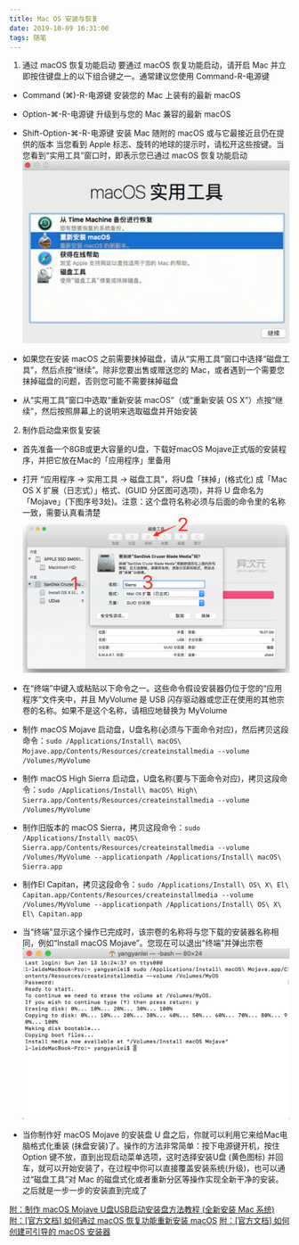```yaml
---
title: Mac OS 安装与恢复
date: 2019-10-09 16:31:00
tags: 随笔
---
```


1. 通过 macOS 恢复功能启动
要通过 macOS 恢复功能启动，请开启 Mac 并立即按住键盘上的以下组合键之一。通常建议您使用 Command-R-电源键
* Command (⌘)-R-电源键
安装您的 Mac 上装有的最新 macOS
* Option-⌘-R-电源键
升级到与您的 Mac 兼容的最新 macOS
* Shift-Option-⌘-R-电源键
安装 Mac 随附的 macOS 或与它最接近且仍在提供的版本
当您看到 Apple 标志、旋转的地球的提示时，请松开这些按键。当您看到“实用工具”窗口时，即表示您已通过 macOS 恢复功能启动
![](https://raw.githubusercontent.com/Gsl201600/PicGoImg/master/img/2019.10.09.01.png)

* 如果您在安装 macOS 之前需要抹掉磁盘，请从“实用工具”窗口中选择“磁盘工具”，然后点按“继续”。除非您要出售或赠送您的 Mac，或者遇到一个需要您抹掉磁盘的问题，否则您可能不需要抹掉磁盘
* 从“实用工具”窗口中选取“重新安装 macOS”（或“重新安装 OS X”）点按“继续”，然后按照屏幕上的说明来选取磁盘并开始安装

2. 制作启动盘来恢复安装
* 首先准备一个8GB或更大容量的U盘，下载好macOS Mojave正式版的安装程序，并把它放在Mac的「应用程序」里备用
* 打开 “应用程序 → 实用工具 → 磁盘工具”，将U盘「抹掉」(格式化) 成「Mac OS X 扩展（日志式）」格式、(GUID 分区图可选项)，并将 U 盘命名为「Mojave」(下图序号3处)。注意：这个盘符名称必须与后面的命令里的名称一致，需要认真看清楚
![](https://raw.githubusercontent.com/Gsl201600/PicGoImg/master/img/2019.10.09.02.png)

* 在“终端”中键入或粘贴以下命令之一。这些命令假设安装器仍位于您的“应用程序”文件夹中，并且 MyVolume 是 USB 闪存驱动器或您正在使用的其他宗卷的名称。如果不是这个名称，请相应地替换为 MyVolume
* 制作 macOS Mojave 启动盘，U盘名称(必须与下面命令对应)，然后拷贝这段命令：`sudo /Applications/Install\ macOS\ Mojave.app/Contents/Resources/createinstallmedia --volume /Volumes/MyVolume`
* 制作 macOS High Sierra 启动盘，U盘名称(要与下面命令对应)，拷贝这段命令：`sudo /Applications/Install\ macOS\ High\ Sierra.app/Contents/Resources/createinstallmedia --volume /Volumes/MyVolume`
* 制作旧版本的 macOS Sierra，拷贝这段命令：`sudo /Applications/Install\ macOS\ Sierra.app/Contents/Resources/createinstallmedia --volume /Volumes/MyVolume --applicationpath /Applications/Install\ macOS\ Sierra.app`
* 制作El Capitan，拷贝这段命令：`sudo /Applications/Install\ OS\ X\ El\ Capitan.app/Contents/Resources/createinstallmedia --volume /Volumes/MyVolume --applicationpath /Applications/Install\ OS\ X\ El\ Capitan.app`
* 当“终端”显示这个操作已完成时，该宗卷的名称将与您下载的安装器名称相同，例如“Install macOS Mojave”。您现在可以退出“终端”并弹出宗卷
![](https://raw.githubusercontent.com/Gsl201600/PicGoImg/master/img/2019.10.09.03.png)

* 当你制作好 macOS Mojave 的安装盘 U 盘之后，你就可以利用它来给Mac电脑格式化重装 (抹盘安装)了。操作的方法非常简单：按下电源键开机，按住 Option 键不放，直到出现启动菜单选项，这时选择安装U盘 (黄色图标) 并回车，就可以开始安装了，在过程中你可以直接覆盖安装系统(升级)，也可以通过“磁盘工具”对 Mac 的磁盘式化或者重新分区等操作实现全新干净的安装。之后就是一步一步的安装直到完成了

[附：制作 macOS Mojave U盘USB启动安装盘方法教程 (全新安装 Mac 系统)](https://www.iplaysoft.com/macos-usb-install-drive.html)
[附：[官方文档] 如何通过 macOS 恢复功能重新安装 macOS](https://support.apple.com/zh-cn/HT204904)
[附：[官方文档] 如何创建可引导的 macOS 安装器](https://support.apple.com/zh-cn/HT201372)
